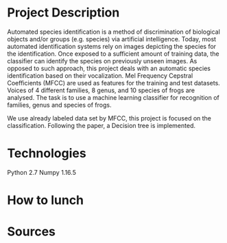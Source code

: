 # Project Description

Automated species identification is a method of discrimination of biological objects and/or
groups (e.g. species) via artificial intelligence. Today, most automated identification systems
rely on images depicting the species for the identification. Once exposed to a sufficient amount
of training data, the classifier can identify the species on previously unseen images. As opposed
to such approach, this project deals with an automatic species identification based on their
vocalization. Mel Frequency Cepstral Coefficients (MFCC) are used as features for the training
and test datasets. Voices of 4 different families, 8 genus, and 10 species of frogs are analysed.
The task is to use a machine learning classifier for recognition of families, genus and species of
frogs.

We use already labeled data set by MFCC, this project is focused on the classification. Following the paper, a Decision tree is implemented.

# Technologies
Python 2.7
Numpy 1.16.5

# How to lunch

# Sources
